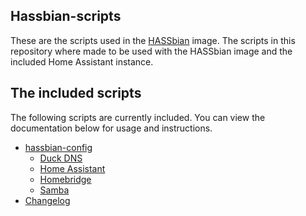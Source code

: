 ## Hassbian-scripts
These are the scripts used in the [HASSbian](https://github.com/home-assistant/pi-gen) image.
The scripts in this repository where made to be used with the HASSbian image and the included Home Assistant instance.  


## The included scripts
The following scripts are currently included. You can view the documentation below for usage and instructions.
* [hassbian-config](/docs/hassbian_config.md)
  * [Duck DNS](/docs/duckdns.md)
  * [Home Assistant](/docs/homeassistant.md)
  * [Homebridge](/docs/homebridge.md)
  * [Samba](/docs/samba.md)
* [Changelog](CHANGELOG.MD)
